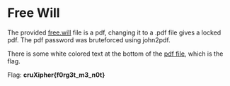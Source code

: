 # Free Will

The provided [free.will](./free.will) file is a pdf, changing it to a .pdf file gives a locked pdf. The pdf password was bruteforced using john2pdf.

There is some white colored text at the bottom of the [pdf file](./free.pdf), which is the flag.

Flag: **cruXipher{f0rg3t_m3_n0t}**
